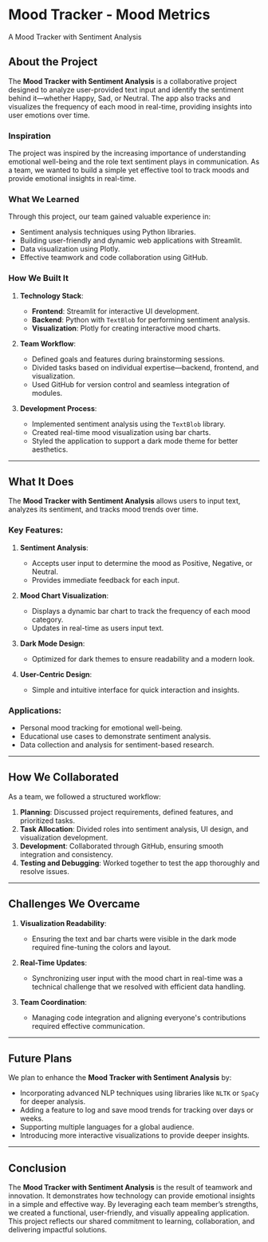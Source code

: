 # Mood Tracker - Mood Metrics
A Mood Tracker with Sentiment Analysis

## About the Project  

The **Mood Tracker with Sentiment Analysis** is a collaborative project designed to analyze user-provided text input and identify the sentiment behind it—whether Happy, Sad, or Neutral. The app also tracks and visualizes the frequency of each mood in real-time, providing insights into user emotions over time.  

### Inspiration  
The project was inspired by the increasing importance of understanding emotional well-being and the role text sentiment plays in communication. As a team, we wanted to build a simple yet effective tool to track moods and provide emotional insights in real-time.  

### What We Learned  
Through this project, our team gained valuable experience in:  
- Sentiment analysis techniques using Python libraries.  
- Building user-friendly and dynamic web applications with Streamlit.  
- Data visualization using Plotly.  
- Effective teamwork and code collaboration using GitHub.  

### How We Built It  
1. **Technology Stack**:  
   - **Frontend**: Streamlit for interactive UI development.  
   - **Backend**: Python with `TextBlob` for performing sentiment analysis.  
   - **Visualization**: Plotly for creating interactive mood charts.  

2. **Team Workflow**:  
   - Defined goals and features during brainstorming sessions.  
   - Divided tasks based on individual expertise—backend, frontend, and visualization.  
   - Used GitHub for version control and seamless integration of modules.  

3. **Development Process**:  
   - Implemented sentiment analysis using the `TextBlob` library.  
   - Created real-time mood visualization using bar charts.  
   - Styled the application to support a dark mode theme for better aesthetics.  

---

## What It Does  

The **Mood Tracker with Sentiment Analysis** allows users to input text, analyzes its sentiment, and tracks mood trends over time.  

### Key Features:  
1. **Sentiment Analysis**:  
   - Accepts user input to determine the mood as Positive, Negative, or Neutral.  
   - Provides immediate feedback for each input.  

2. **Mood Chart Visualization**:  
   - Displays a dynamic bar chart to track the frequency of each mood category.  
   - Updates in real-time as users input text.  

3. **Dark Mode Design**:  
   - Optimized for dark themes to ensure readability and a modern look.  

4. **User-Centric Design**:  
   - Simple and intuitive interface for quick interaction and insights.  

### Applications:  
   - Personal mood tracking for emotional well-being.  
   - Educational use cases to demonstrate sentiment analysis.  
   - Data collection and analysis for sentiment-based research.  

---

## How We Collaborated  

As a team, we followed a structured workflow:  
1. **Planning**: Discussed project requirements, defined features, and prioritized tasks.  
2. **Task Allocation**: Divided roles into sentiment analysis, UI design, and visualization development.  
3. **Development**: Collaborated through GitHub, ensuring smooth integration and consistency.  
4. **Testing and Debugging**: Worked together to test the app thoroughly and resolve issues.  

---

## Challenges We Overcame  

1. **Visualization Readability**:  
   - Ensuring the text and bar charts were visible in the dark mode required fine-tuning the colors and layout.  

2. **Real-Time Updates**:  
   - Synchronizing user input with the mood chart in real-time was a technical challenge that we resolved with efficient data handling.  

3. **Team Coordination**:  
   - Managing code integration and aligning everyone's contributions required effective communication.  

---

## Future Plans  

We plan to enhance the **Mood Tracker with Sentiment Analysis** by:  
- Incorporating advanced NLP techniques using libraries like `NLTK` or `SpaCy` for deeper analysis.  
- Adding a feature to log and save mood trends for tracking over days or weeks.  
- Supporting multiple languages for a global audience.  
- Introducing more interactive visualizations to provide deeper insights.  

---

## Conclusion  

The **Mood Tracker with Sentiment Analysis** is the result of teamwork and innovation. It demonstrates how technology can provide emotional insights in a simple and effective way. By leveraging each team member’s strengths, we created a functional, user-friendly, and visually appealing application. This project reflects our shared commitment to learning, collaboration, and delivering impactful solutions.  
